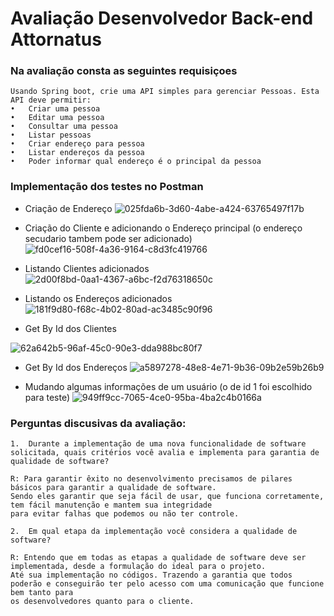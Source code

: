 # Avaliação Desenvolvedor Back-end Attornatus

### Na avaliação consta as seguintes requisiçoes 
    Usando Spring boot, crie uma API simples para gerenciar Pessoas. Esta API deve permitir:  
    •	Criar uma pessoa
    •	Editar uma pessoa
    •	Consultar uma pessoa
    •	Listar pessoas
    •	Criar endereço para pessoa
    •	Listar endereços da pessoa
    •	Poder informar qual endereço é o principal da pessoa  

### Implementação dos testes no Postman


- Criação de Endereço
![025fda6b-3d60-4abe-a424-63765497f17b](https://user-images.githubusercontent.com/111164834/216692692-dd55284e-dbd9-4bbd-869b-ba7b6c3b7513.jpg)


- Criação do Cliente e adicionando o Endereço principal (o endereço secudario tambem pode ser adicionado)
![fd0cef16-508f-4a36-9164-c8d3fc419766](https://user-images.githubusercontent.com/111164834/216692781-1fb9c5da-eefe-4ef0-9c26-51e4340fd3b7.jpg)


- Listando Clientes adicionados
![2d00f8bd-0aa1-4367-a6bc-f2d76318650c](https://user-images.githubusercontent.com/111164834/216692816-019c0aad-cdf8-46e3-a3c6-04ae215a9b5f.jpg)


- Listando os Endereços adicionados
![181f9d80-f68c-4b02-80ad-ac3485c90f96](https://user-images.githubusercontent.com/111164834/216692839-a2b31ced-382d-4238-bd1e-6bf5946603e3.jpg)


- Get By Id dos Clientes

![62a642b5-96af-45c0-90e3-dda988bc80f7](https://user-images.githubusercontent.com/111164834/216692894-24e028d8-c11c-4f84-9707-b32a1b4f9b43.jpg)


- Get By Id dos Endereços
![a5897278-48e8-4e71-9b36-09b2e59b26b9](https://user-images.githubusercontent.com/111164834/216692941-1e774eaa-27e1-4069-8c9b-49a1a49f4809.jpg)


- Mudando algumas informações de um usuário (o de id 1 foi escolhido para teste)
![949ff9cc-7065-4ce0-95ba-4ba2c4b0166a](https://user-images.githubusercontent.com/111164834/216692958-71a956a4-90da-4509-a3ad-f097dcd06c29.jpg)


### Perguntas discusivas da avaliação:

    1.	Durante a implementação de uma nova funcionalidade de software solicitada, quais critérios você avalia e implementa para garantia de qualidade de software?

    R: Para garantir êxito no desenvolvimento precisamos de pilares básicos para garantir a qualidade de software. 
    Sendo eles garantir que seja fácil de usar, que funciona corretamente, tem fácil manutenção e mantem sua integridade 
    para evitar falhas que podemos ou não ter controle.

    2.	Em qual etapa da implementação você considera a qualidade de software?

    R: Entendo que em todas as etapas a qualidade de software deve ser implementada, desde a formulação do ideal para o projeto.
    Até sua implementação no códigos. Trazendo a garantia que todos poderão e conseguirão ter pelo acesso com uma comunicação que funcione bem tanto para 
    os desenvolvedores quanto para o cliente.
